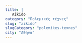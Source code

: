 ```yaml
---
title: |
   Aikido
category: "Πολεμικές τέχνες"
slug: "aikido"
slugCategory: "polemikes-texnes"
city: "Αθήνα"
---
```



